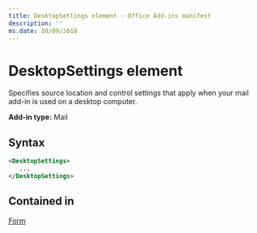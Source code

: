 ```yaml
---
title: DesktopSettings element - Office Add-ins manifest
description: ''
ms.date: 10/09/2018
---
```


# DesktopSettings element

Specifies source location and control settings that apply when your mail add-in is used on a desktop computer.

**Add-in type:** Mail

## Syntax

```XML
<DesktopSettings>
   ...
</DesktopSettings>
```

## Contained in

[Form](form.md)

